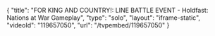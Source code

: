 {
    "title": "FOR KING AND COUNTRY!: LINE BATTLE EVENT - Holdfast: Nations at War Gameplay",
    "type": "solo",
    "layout": "iframe-static",
    "videoId": "119657050",
    "url": "\/tvpembed\/119657050"
}